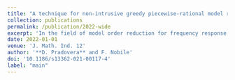 ```yaml
---
title: "A technique for non-intrusive greedy piecewise-rational model reduction of frequency response problems over wide frequency bands"
collection: publications
permalink: /publication/2022-wide
excerpt: 'In the field of model order reduction for frequency response problems, the minimal rational interpolation (MRI) method has been shown to be quite effective. However, in some cases, numerical instabilities may arise when applying MRI to build a surrogate model over a large frequency range, spanning several orders of magnitude. We propose a strategy to overcome these instabilities, replacing an unstable global MRI surrogate with a union of stable local rational models. The partitioning of the frequency range into local frequency sub-ranges is performed automatically and adaptively, and is complemented by a (greedy) adaptive selection of the sampled frequencies over each sub-range. We verify the effectiveness of our proposed method with two numerical examples.'
date: 2022-01-01
venue: 'J. Math. Ind. 12'
author: '**D. Pradovera** and F. Nobile'
doi: '10.1186/s13362-021-00117-4'
label: "main"
---
```


